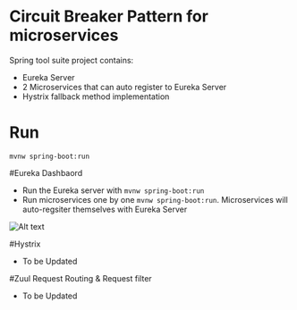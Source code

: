 # Circuit Breaker Pattern for microservices

Spring tool suite project contains: 
 - Eureka Server 
 - 2 Microservices that can auto register to Eureka Server 
 - Hystrix fallback method implementation 
 
 # Run
 `mvnw spring-boot:run`
 
 #Eureka Dashbaord 
  - Run the Eureka server with `mvnw spring-boot:run`
  - Run microservices one by one `mvnw spring-boot:run`. Microservices will auto-regsiter themselves with Eureka Server
  
  ![Alt text](https://i.imgur.com/Hu4jPbq.png)
 
 #Hystrix
 - To be Updated
 
 #Zuul Request Routing & Request filter
 - To be Updated 
 
 
